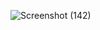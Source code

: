 ![Screenshot (142)](https://github.com/user-attachments/assets/700b8b81-e7cf-4b9e-8293-fe0fc95233ab)
